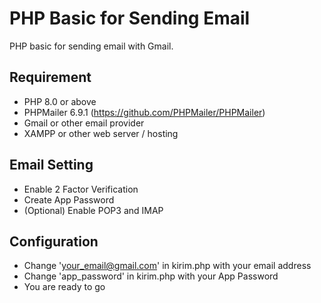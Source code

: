 # PHP Basic for Sending Email 

PHP basic for sending email with Gmail.

## Requirement
* PHP 8.0 or above
* PHPMailer 6.9.1 (https://github.com/PHPMailer/PHPMailer)
* Gmail or other email provider
* XAMPP or other web server / hosting

## Email Setting
* Enable 2 Factor Verification
* Create App Password
* (Optional) Enable POP3 and IMAP

## Configuration
* Change 'your_email@gmail.com' in kirim.php with your email address
* Change 'app_password' in kirim.php with your App Password
* You are ready to go